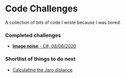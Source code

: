 # Code Challenges

A collection of bits of code I wrote because I was bored.

### Completed challenges

* [**Image noise** - C#, 08/06/2020](https://github.com/codemicro/codeChallenges/tree/master/imageNoise)

### Shortlist of things to do next

* [Calculating the Jaro distance](http://rosettacode.org/wiki/Jaro_distance)
